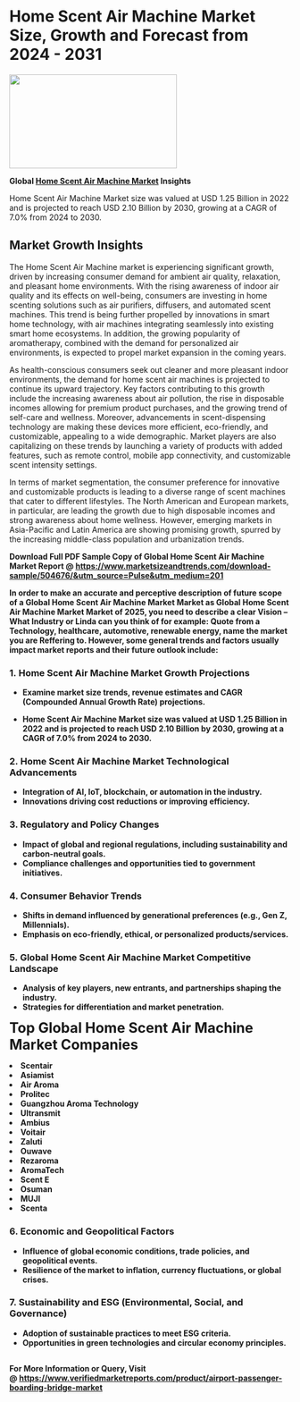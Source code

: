 <H1>Home Scent Air Machine Market Size, Growth and Forecast from 2024 - 2031</H1><img class="aligncenter size-medium wp-image-584254" src="https://thirdeyenews.in/wp-content/uploads/2024/09/Global-Market-Research-300x168.jpeg" alt="" width="300" height="168" /><p><strong>Global&nbsp;<a href="https://www.marketsizeandtrends.com/download-sample/504676/&amp;utm_source=Pulse&amp;utm_medium=201">Home Scent Air Machine Market</a> Insights</strong></p><p>Home Scent Air Machine Market size was valued at USD 1.25 Billion in 2022 and is projected to reach USD 2.10 Billion by 2030, growing at a CAGR of 7.0% from 2024 to 2030.</p><p><h2>Market Growth Insights</h2> <p>The Home Scent Air Machine market is experiencing significant growth, driven by increasing consumer demand for ambient air quality, relaxation, and pleasant home environments. With the rising awareness of indoor air quality and its effects on well-being, consumers are investing in home scenting solutions such as air purifiers, diffusers, and automated scent machines. This trend is being further propelled by innovations in smart home technology, with air machines integrating seamlessly into existing smart home ecosystems. In addition, the growing popularity of aromatherapy, combined with the demand for personalized air environments, is expected to propel market expansion in the coming years.</p> <p><strong></strong></p> <p>As health-conscious consumers seek out cleaner and more pleasant indoor environments, the demand for home scent air machines is projected to continue its upward trajectory. Key factors contributing to this growth include the increasing awareness about air pollution, the rise in disposable incomes allowing for premium product purchases, and the growing trend of self-care and wellness. Moreover, advancements in scent-dispensing technology are making these devices more efficient, eco-friendly, and customizable, appealing to a wide demographic. Market players are also capitalizing on these trends by launching a variety of products with added features, such as remote control, mobile app connectivity, and customizable scent intensity settings.</p> <p>In terms of market segmentation, the consumer preference for innovative and customizable products is leading to a diverse range of scent machines that cater to different lifestyles. The North American and European markets, in particular, are leading the growth due to high disposable incomes and strong awareness about home wellness. However, emerging markets in Asia-Pacific and Latin America are showing promising growth, spurred by the increasing middle-class population and urbanization trends.</p> <p><strong></p><p><span class=""><strong>Download Full PDF Sample Copy of Global Home Scent Air Machine Market Report</strong> @ <a href="https://www.marketsizeandtrends.com/download-sample/504676/&amp;utm_source=Pulse&amp;utm_medium=201" target="_blank">https://www.marketsizeandtrends.com/download-sample/504676/&amp;utm_source=Pulse&amp;utm_medium=201</a></span></p><p>In order to make an accurate and perceptive description of future scope of a Global&nbsp;Home Scent Air Machine Market Market as Global&nbsp;Home Scent Air Machine Market Market of 2025, you need to describe a clear Vision &ndash; What Industry or Linda can you think of for example: Quote from a Technology, healthcare, automotive, renewable energy, name the market you are Reffering to. However, some general trends and factors usually impact market reports and their future outlook include:</p><h3>1.&nbsp;<strong>Home Scent Air Machine Market Growth Projections</strong></h3><ul><li>Examine market size trends, revenue estimates and CAGR (Compounded Annual Growth Rate) projections.</li><li><p>Home Scent Air Machine Market size was valued at USD 1.25 Billion in 2022 and is projected to reach USD 2.10 Billion by 2030, growing at a CAGR of 7.0% from 2024 to 2030.</p></li></ul><h3>2.&nbsp;<strong>Home Scent Air Machine Market Technological Advancements</strong></h3><ul><li>Integration of AI, IoT, blockchain, or automation in the industry.</li><li>Innovations driving cost reductions or improving efficiency.</li></ul><h3>3.&nbsp;<strong>Regulatory and Policy Changes</strong></h3><ul><li>Impact of global and regional regulations, including sustainability and carbon-neutral goals.</li><li>Compliance challenges and opportunities tied to government initiatives.</li></ul><h3>4.&nbsp;<strong>Consumer Behavior Trends</strong></h3><ul><li>Shifts in demand influenced by generational preferences (e.g., Gen Z, Millennials).</li><li>Emphasis on eco-friendly, ethical, or personalized products/services.</li></ul><h3>5.&nbsp;<strong>Global Home Scent Air Machine Market Competitive Landscape</strong></h3><ul><li>Analysis of key players, new entrants, and partnerships shaping the industry.</li><li>Strategies for differentiation and market penetration.</li></ul><p data-pm-slice="1 1 []"><span style="color: inherit; font-family: inherit; font-size: 25px;">Top Global Home Scent Air Machine Market Companies</span></p><div class="" data-test-id=""><p><li>Scentair</li><li> Asiamist</li><li> Air Aroma</li><li> Prolitec</li><li> Guangzhou Aroma Technology</li><li> Ultransmit</li><li> Ambius</li><li> Voitair</li><li> Zaluti</li><li> Ouwave</li><li> Rezaroma</li><li> AromaTech</li><li> Scent E</li><li> Osuman</li><li> MUJI</li><li> Scenta</li></p></div><h3>6.&nbsp;<strong>Economic and Geopolitical Factors</strong></h3><ul><li>Influence of global economic conditions, trade policies, and geopolitical events.</li><li>Resilience of the market to inflation, currency fluctuations, or global crises.</li></ul><h3>7.&nbsp;<strong>Sustainability and ESG (Environmental, Social, and Governance)</strong></h3><ul><li>Adoption of sustainable practices to meet ESG criteria.</li><li>Opportunities in green technologies and circular economy principles.</li></ul><h2><strong style="font-size: 14px;">For More Information or Query, Visit @&nbsp;</strong><a style="background-color: #ffffff; font-size: 14px;" href="https://www.marketsizeandtrends.com/report/home-scent-air-machine-market/" target="_blank">https://www.verifiedmarketreports.com/product/airport-passenger-boarding-bridge-market</a></h2>
